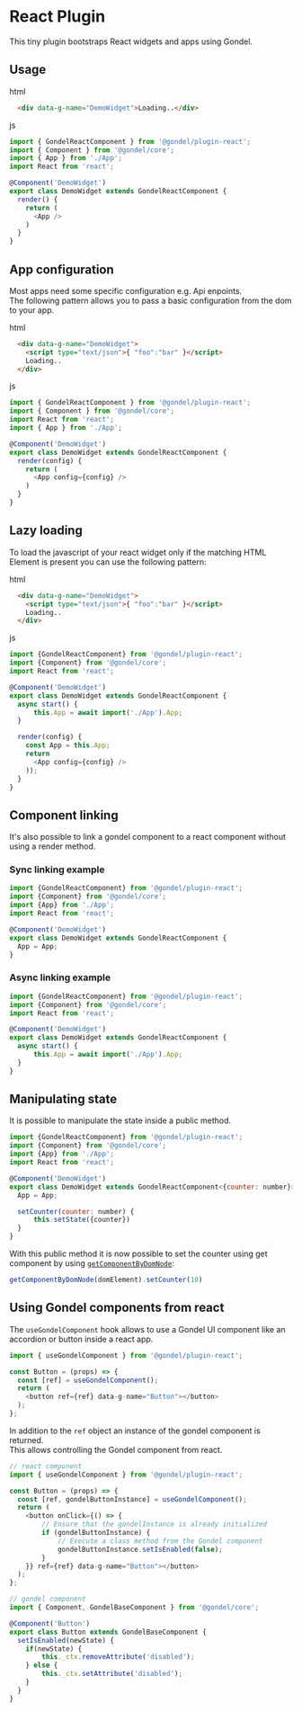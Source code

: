 # React Plugin

This tiny plugin bootstraps React widgets and apps using Gondel.  

## Usage

html

```html
  <div data-g-name="DemoWidget">Loading..</div>
```

js

```js
import { GondelReactComponent } from '@gondel/plugin-react';
import { Component } from '@gondel/core';
import { App } from './App';
import React from 'react';

@Component('DemoWidget')
export class DemoWidget extends GondelReactComponent {
  render() {
    return (
      <App />
    )
  }
}
```

## App configuration

Most apps need some specific configuration e.g. Api enpoints.  
The following pattern allows you to pass a basic configuration from the dom to your app.

html

```html
  <div data-g-name="DemoWidget">
    <script type="text/json">{ "foo":"bar" }</script>
    Loading..
  </div>
```

js

```js
import { GondelReactComponent } from '@gondel/plugin-react';
import { Component } from '@gondel/core';
import React from 'react';
import { App } from './App';

@Component('DemoWidget')
export class DemoWidget extends GondelReactComponent {
  render(config) {
    return (
      <App config={config} />
    )
  }
}
```


## Lazy loading

To load the javascript of your react widget only if the matching HTML Element is present you can use
the following pattern:

html

```html
  <div data-g-name="DemoWidget">
    <script type="text/json">{ "foo":"bar" }</script>
    Loading..
  </div>
```

js

```js
import {GondelReactComponent} from '@gondel/plugin-react';
import {Component} from '@gondel/core';
import React from 'react';

@Component('DemoWidget')
export class DemoWidget extends GondelReactComponent {
  async start() {
      this.App = await import('./App').App;
  }

  render(config) {
    const App = this.App;
    return 
      <App config={config} />
    ));
  }
}
```


## Component linking

It's also possible to link a gondel component to a react component without using a render method.

### Sync linking example

```js
import {GondelReactComponent} from '@gondel/plugin-react';
import {Component} from '@gondel/core';
import {App} from './App';
import React from 'react';

@Component('DemoWidget')
export class DemoWidget extends GondelReactComponent {
  App = App;
}
```

### Async linking example

```js
import {GondelReactComponent} from '@gondel/plugin-react';
import {Component} from '@gondel/core';
import React from 'react';

@Component('DemoWidget')
export class DemoWidget extends GondelReactComponent {
  async start() {
      this.App = await import('./App').App;
  }
}
```


## Manipulating state

It is possible to manipulate the state inside a public method.

```js
import {GondelReactComponent} from '@gondel/plugin-react';
import {Component} from '@gondel/core';
import {App} from './App';
import React from 'react';

@Component('DemoWidget')
export class DemoWidget extends GondelReactComponent<{counter: number}> {
  App = App;

  setCounter(counter: number) {
      this.setState({counter})
  }
}
```

With this public method it is now possible to set the counter using
get component by using [`getComponentByDomNode`](https://gondel.js.org/docs/api.html#getcomponentbydomnode-domnode-namespace-gondelbasecomponent):


```js
getComponentByDomNode(domElement).setCounter(10)
```

## Using Gondel components from react
 
The `useGondelComponent` hook allows to use a Gondel UI component like an accordion or button inside a react app. 

```js
import { useGondelComponent } from '@gondel/plugin-react';

const Button = (props) => {
  const [ref] = useGondelComponent();
  return (
    <button ref={ref} data-g-name="Button"></button>
  );
};
```

In addition to the `ref` object an instance of the gondel component is returned.  
This allows controlling the Gondel component from react.

```js
// react component
import { useGondelComponent } from '@gondel/plugin-react';

const Button = (props) => {
  const [ref, gondelButtonInstance] = useGondelComponent();
  return (
    <button onClick={() => {
        // Ensure that the gondelInstance is already initialized
        if (gondelButtonInstance) {
            // Execute a class method from the Gondel component
            gondelButtonInstance.setIsEnabled(false);
        }       
    }} ref={ref} data-g-name="Button"></button>
  );
};

// gondel component
import { Component, GondelBaseComponent } from '@gondel/core';

@Component('Button')
export class Button extends GondelBaseComponent {
  setIsEnabled(newState) {
    if(newState) {
        this._ctx.removeAttribute('disabled');
    } else {
        this._ctx.setAttribute('disabled');
    }
  }
}
```
